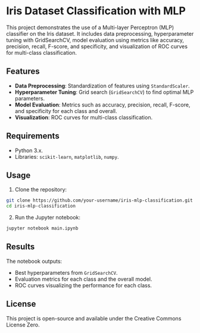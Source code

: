 # Iris Dataset Classification with MLP

This project demonstrates the use of a Multi-layer Perceptron (MLP) classifier on the Iris dataset. It includes data preprocessing, hyperparameter tuning with GridSearchCV, model evaluation using metrics like accuracy, precision, recall, F-score, and specificity, and visualization of ROC curves for multi-class classification.

## Features

- **Data Preprocessing**: Standardization of features using `StandardScaler`.
- **Hyperparameter Tuning**: Grid search (`GridSearchCV`) to find optimal MLP parameters.
- **Model Evaluation**: Metrics such as accuracy, precision, recall, F-score, and specificity for each class and overall.
- **Visualization**: ROC curves for multi-class classification.

## Requirements

- Python 3.x.
- Libraries: `scikit-learn`, `matplotlib`, `numpy`.

## Usage

1. Clone the repository:

```bash
git clone https://github.com/your-username/iris-mlp-classification.git
cd iris-mlp-classification
```

2. Run the Jupyter notebook:

```bash
jupyter notebook main.ipynb
```

## Results

The notebook outputs:

- Best hyperparameters from `GridSearchCV`.
- Evaluation metrics for each class and the overall model.
- ROC curves visualizing the performance for each class.

## License

This project is open-source and available under the Creative Commons License Zero.
